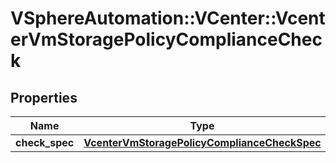 # VSphereAutomation::VCenter::VcenterVmStoragePolicyComplianceCheck

## Properties
Name | Type | Description | Notes
------------ | ------------- | ------------- | -------------
**check_spec** | [**VcenterVmStoragePolicyComplianceCheckSpec**](VcenterVmStoragePolicyComplianceCheckSpec.md) |  | [optional] 


